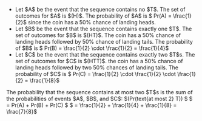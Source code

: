 <ul>
<li> Let $A$ be the event that the sequence contains no $T$. 
The set of outcomes for $A$ is $(H)$. 
The probability of $A$ is $ Pr(A) = \frac{1}{2}$ since the coin has a 50% chance of landing heads.
<li> Let $B$ be the event that the sequence contains exactly one $T$. 
The set of outcomes for $B$ is $(HT)$. 
The coin has a 50% chance of landing heads followed by 50% chance of landing tails. 
The probability of $B$ is $ Pr(B) = \frac{1}{2} \cdot \frac{1}{2} = \frac{1}{4}$
	<li> Let $C$ be the event that the sequence contains exactly two $T$s. 
The set of outcomes for $C$ is $(HTT)$. 
the coin has a 50% chance of landing heads followed by two 50% chances of landing tails. 
The probability of $C$ is $ Pr(C) = \frac{1}{2} \cdot \frac{1}{2} \cdot \frac{1}{2} = \frac{1}{8}$
</ul>
The probability that the sequence contains at most two $T$s is the sum of the probabilities of events $A$, $B$, and $C$: 
$(Pr(text{at most 2} T)) $
$ = Pr(A) + Pr(B) + Pr(C) $
$ = \frac{1}{2} + \frac{1}{4} + \frac{1}{8} = \frac{7}{8}$
